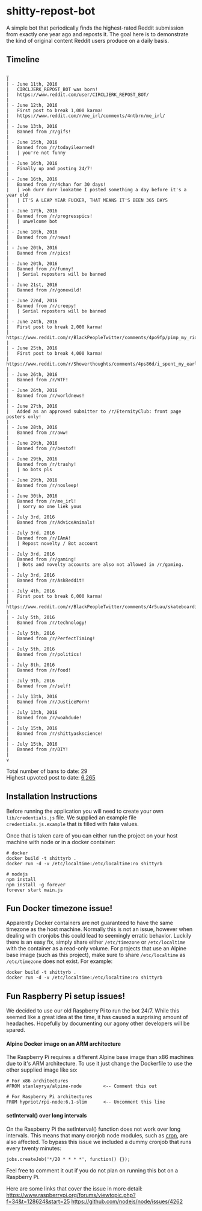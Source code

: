 # shitty-repost-bot
A simple bot that periodically finds the highest-rated Reddit submission from exactly one year ago and reposts it. The goal here is to demonstrate the kind of original content Reddit users produce on a daily basis.

## Timeline
```
_
|
| - June 11th, 2016
|   CIRCLJERK_REPOST_BOT was born!
|   https://www.reddit.com/user/CIRCLJERK_REPOST_BOT/
|
| - June 12th, 2016
|   First post to break 1,000 karma!
|   https://www.reddit.com/r/me_irl/comments/4ntbrn/me_irl/
|
| - June 13th, 2016
|   Banned from /r/gifs!
|
| - June 15th, 2016
|   Banned from /r/todayilearned!
|   | you're not funny
|
| - June 16th, 2016
|   Finally up and posting 24/7!
|
| - June 16th, 2016
|   Banned from /r/4chan for 30 days!
|   | >oh durr durr lookatme I posted something a day before it's a year old
|   | IT'S A LEAP YEAR FUCKER, THAT MEANS IT'S BEEN 365 DAYS
|
| - June 17th, 2016
|   Banned from /r/progresspics!
|   | unwelcome bot
|
| - June 18th, 2016
|   Banned from /r/news!
|
| - June 20th, 2016
|   Banned from /r/pics!
|
| - June 20th, 2016
|   Banned from /r/funny!
|   | Serial reposters will be banned
|
| - June 21st, 2016
|   Banned from /r/gonewild!
|
| - June 22nd, 2016
|   Banned from /r/creepy!
|   | Serial reposters will be banned
|
| - June 24th, 2016
|   First post to break 2,000 karma!
|   https://www.reddit.com/r/BlackPeopleTwitter/comments/4po9fp/pimp_my_ride/
|
| - June 25th, 2016
|   First post to break 4,000 karma!
|   https://www.reddit.com/r/Showerthoughts/comments/4ps86d/i_spent_my_early_20s_trying_to_get_new_games_to/
|
| - June 26th, 2016
|   Banned from /r/WTF!
|
| - June 26th, 2016
|   Banned from /r/worldnews!
|
| - June 27th, 2016
|   Added as an approved submitter to /r/EternityClub: front page posters only!
|
| - June 28th, 2016
|   Banned from /r/aww!
|
| - June 29th, 2016
|   Banned from /r/bestof!
|
| - June 29th, 2016
|   Banned from /r/trashy!
|   | no bots pls
|
| - June 29th, 2016
|   Banned from /r/nosleep!
|
| - June 30th, 2016
|   Banned from /r/me_irl!
|   | sorry no one liek yous
|
| - July 3rd, 2016
|   Banned from /r/AdviceAnimals!
|
| - July 3rd, 2016
|   Banned from /r/IAmA!
|   | Repost novelty / Bot account
|
| - July 3rd, 2016
|   Banned from /r/gaming!
|   | Bots and novelty accounts are also not allowed in /r/gaming.
|
| - July 3rd, 2016
|   Banned from /r/AskReddit!
|
| - July 4th, 2016
|   First post to break 6,000 karma!
|   https://www.reddit.com/r/BlackPeopleTwitter/comments/4r5uau/skateboarding_chicken/
|
| - July 5th, 2016
|   Banned from /r/technology!
|
| - July 5th, 2016
|   Banned from /r/PerfectTiming!
|
| - July 5th, 2016
|   Banned from /r/politics!
|
| - July 8th, 2016
|   Banned from /r/food!
|
| - July 9th, 2016
|   Banned from /r/self!
|
| - July 13th, 2016
|   Banned from /r/JusticePorn!
|
| - July 13th, 2016
|   Banned from /r/woahdude!
|
| - July 15th, 2016
|   Banned from /r/shittyaskscience!
|
| - July 15th, 2016
|   Banned from /r/DIY!
|   
∨
```

Total number of bans to date: 29  
Highest upvoted post to date: [6,265](https://www.reddit.com/r/BlackPeopleTwitter/comments/4r5uau/skateboarding_chicken/)

## Installation Instructions
Before running the application you will need to create your own `lib/credentials.js` file. We supplied an example file `credentials.js.example` that is filled with fake values.

Once that is taken care of you can either run the project on your host machine with node or in a docker container:
```
# docker
docker build -t shittyrb .
docker run -d -v /etc/localtime:/etc/localtime:ro shittyrb

# nodejs
npm install
npm install -g forever
forever start main.js
```

## Fun Docker timezone issue!
Apparently Docker containers are not guaranteed to have the same timezone as the host machine. Normally this is not an issue, however when dealing with cronjobs this could lead to seemingly erratic behavior. Luckily there is an easy fix, simply share either `/etc/timezone` or `/etc/localtime` with the container as a read-only volume. For projects that use an Alpine base image (such as this project), make sure to share `/etc/localtime` as `/etc/timezone` does not exist. For example:
```
docker build -t shittyrb .
docker run -d -v /etc/localtime:/etc/localtime:ro shittyrb
```

## Fun Raspberry Pi setup issues!
We decided to use our old Raspberry Pi to run the bot 24/7. While this seemed like a great idea at the time, it has caused a surprising amount of headaches. Hopefully by documenting our agony other developers will be spared.

#### Alpine Docker image on an ARM architecture
The Raspberry Pi requires a different Alpine base image than x86 machines due to it's ARM architecture. To use it just change the Dockerfile to use the other supplied image like so:
```
# For x86 architectures
#FROM stanleyrya/alpine-node        <-- Comment this out

# For Raspberry Pi architectures
FROM hypriot/rpi-node:6.1-slim      <-- Uncomment this line
```

#### setInterval() over long intervals
On the Raspberry Pi the setInterval() function does not work over long intervals. This means that many cronjob node modules, such as [cron](https://github.com/ncb000gt/node-cron), are also affected. To bypass this issue we included a dummy cronjob that runs every twenty minutes:
```
jobs.createJob('*/20 * * * *', function() {});
```
Feel free to comment it out if you do not plan on running this bot on a Raspberry Pi.

Here are some links that cover the issue in more detail:
https://www.raspberrypi.org/forums/viewtopic.php?f=34&t=128624&start=25
https://github.com/nodejs/node/issues/4262
